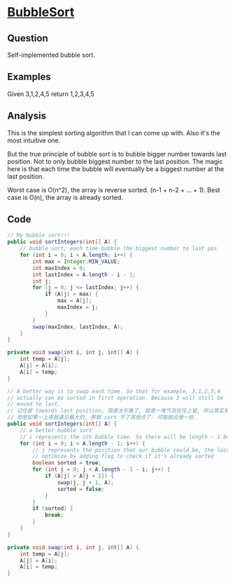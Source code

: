 # [BubbleSort](http://www.geeksforgeeks.org/bubble-sort/)

## Question

Self-implemented bubble sort.

## Examples

Given 3,1,2,4,5 return 1,2,3,4,5

## Analysis

This is the simplest sorting algorithm that I can come up with. Also it's the most intuitive one.

But the true principle of bubble sort is to bubble bigger number towards last position. Not to only bubble biggest number to the last position. The magic here is that each time the bubble will eventually be a biggest number at the last position.

Worst case is O(n^2), the array is reverse sorted. (n-1 + n-2 + ... + 1). Best case is O(n), the array is already sorted.

## Code

```java
// My bubble sort!!!
public void sortIntegers(int[] A) {
    // bubble sort, each time bubble the biggest number to last pos
    for (int i = 0; i < A.length; i++) {
        int max = Integer.MIN_VALUE;
        int maxIndex = 0;
        int lastIndex = A.length - i - 1;
        int j;
        for (j = 0; j <= lastIndex; j++) {
            if (A[j] > max) {
                max = A[j];
                maxIndex = j;
            }
        }
        swap(maxIndex, lastIndex, A);
    }
}

private void swap(int i, int j, int[] A) {
    int temp = A[j];
    A[j] = A[i];
    A[i] = temp;
}

// A better way is to swap each time. So that for example, 3,1,2,5,4
// actually can be sorted in first operation. Because 3 will still be
// moved to last.
// 记住是 towards last position, 简直太形象了, 就是一堆气泡在往上冒, 所以其实有可能在过程中就已经 sort 结束了.
// 但是如果一上来就遇见最大的, 那就 sort 不了其他点了. 可能就会慢一些.
public void sortIntegers(int[] A) {
    // a better bubble sort
    // i represents the ith bubble time. So there will be length - 1 bubbles.
    for (int i = 0; i < A.length - 1; i++) {
        // j represents the position that our bubble could be, the last position is length - 2
        // optimize by adding flag to check if it's already sorted
        boolean sorted = true;
        for (int j = 0; j < A.length - 1 - i; j++) {
            if (A[j] > A[j + 1]) {
                swap(j, j + 1, A);
                sorted = false;
            }
        }
        if (sorted) {
            break;
        }
    }
}

private void swap(int i, int j, int[] A) {
    int temp = A[j];
    A[j] = A[i];
    A[i] = temp;
}
```